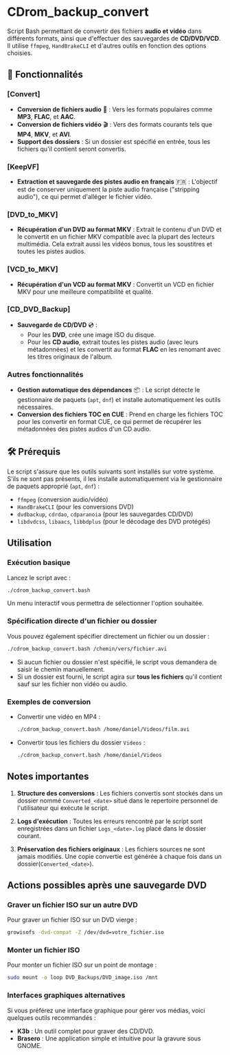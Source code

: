 # CDrom_backup_convert
Script Bash permettant de convertir des fichiers **audio et vidéo** dans différents formats, ainsi que d'effectuer des sauvegardes de **CD/DVD/VCD**.
Il utilise `ffmpeg`, `HandBrakeCLI` et d'autres outils en fonction des options choisies.

## 🚀 Fonctionnalités
### [Convert]
- **Conversion de fichiers audio** 🎵 :
  Vers les formats populaires comme **MP3**, **FLAC**, et **AAC**.
- **Conversion de fichiers vidéo** 🎬 :
  Vers des formats courants tels que **MP4**, **MKV**, et **AVI**.
- **Support des dossiers** :
  Si un dossier est spécifié en entrée, tous les fichiers qu'il contient seront convertis.

### [KeepVF]
- **Extraction et sauvegarde des pistes audio en français** 🇫🇷 :
  L'objectif est de conserver uniquement la piste audio française ("stripping audio"), ce qui permet d'alléger le fichier vidéo.

### [DVD_to_MKV]
- **Récupération d'un DVD au format MKV** :
  Extrait le contenu d'un DVD et le convertit en un fichier MKV compatible avec la plupart des lecteurs multimédia.
  Cela extrait aussi les vidéos bonus, tous les soustitres et toutes les pistes audios.

### [VCD_to_MKV]
- **Récupération d'un VCD au format MKV** :
  Convertit un VCD en fichier MKV pour une meilleure compatibilité et qualité.

### [CD_DVD_Backup]
- **Sauvegarde de CD/DVD** 💿 :
  - Pour les **DVD**, crée une image ISO du disque.
  - Pour les **CD audio**, extrait toutes les pistes audio (avec leurs métadonnées) et les convertit au format **FLAC** en les renomant avec les titres originaux de l'album.

### Autres fonctionnalités
- **Gestion automatique des dépendances** 📦 :
  Le script détecte le gestionnaire de paquets (`apt`, `dnf`) et installe automatiquement les outils nécessaires.
- **Conversion des fichiers TOC en CUE** :
  Prend en charge les fichiers TOC pour les convertir en format CUE, ce qui permet de récupérer les métadonnées des pistes audios d'un CD audio.

## 🛠️ Prérequis
Le script s'assure que les outils suivants sont installés sur votre système.
S'ils ne sont pas présents, il les installe automatiquement via le gestionnaire de paquets approprié (`apt`, `dnf`) :
- `ffmpeg` (conversion audio/vidéo)
- `HandBrakeCLI` (pour les conversions DVD)
- `dvdbackup`, `cdrdao`, `cdparanoia` (pour les sauvegardes CD/DVD)
- `libdvdcss`, `libaacs`, `libbdplus` (pour le décodage des DVD protégés)

## Utilisation
### Exécution basique
Lancez le script avec :
```bash
./cdrom_backup_convert.bash
```
Un menu interactif vous permettra de sélectionner l'option souhaitée.

### Spécification directe d'un fichier ou dossier
Vous pouvez également spécifier directement un fichier ou un dossier :
```bash
./cdrom_backup_convert.bash /chemin/vers/fichier.avi
```
- Si aucun fichier ou dossier n'est spécifié, le script vous demandera de saisir le chemin manuellement.
- Si un dossier est fourni, le script agira sur **tous les fichiers** qu'il contient sauf sur les fichier non vidéo ou audio.

### Exemples de conversion
- Convertir une vidéo en MP4 :
  ```bash
  ./cdrom_backup_convert.bash /home/daniel/Videos/film.avi
  ```
- Convertir tous les fichiers du dossier `Videos` :
  ```bash
  ./cdrom_backup_convert.bash /home/daniel/Videos
  ```

## Notes importantes
1. **Structure des conversions** :
   Les fichiers convertis sont stockés dans un dossier nommé `Converted_<date>` situé dans le repertoire personnel de l'utilisateur qui exécute le script.

2. **Logs d'exécution** :
   Toutes les erreurs rencontré par le script sont enregistrées dans un fichier `Logs_<date>.log` placé dans le dossier courant.

3. **Préservation des fichiers originaux** :
   Les fichiers sources ne sont jamais modifiés. Une copie convertie est générée à chaque fois dans un dossier(`Converted_<date>`).

## Actions possibles après une sauvegarde DVD
### Graver un fichier ISO sur un autre DVD
Pour graver un fichier ISO sur un DVD vierge :
```bash
growisofs -dvd-compat -Z /dev/dvd=votre_fichier.iso
```
### Monter un fichier ISO
Pour monter un fichier ISO sur un point de montage :
```bash
sudo mount -o loop DVD_Backups/DVD_image.iso /mnt
```
### Interfaces graphiques alternatives
Si vous préférez une interface graphique pour gérer vos médias, voici quelques outils recommandés :
- **K3b** : Un outil complet pour graver des CD/DVD.
- **Brasero** : Une application simple et intuitive pour la gravure sous GNOME.
